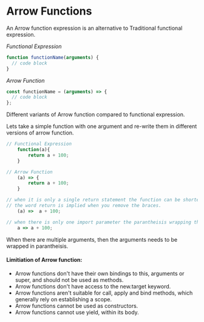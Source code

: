 # Arrow Functions

An Arrow function expression is an alternative to Traditional functional expression.

_Functional Expression_

```javascript
function functionName(arguments) {
  // code block
}
```

_Arrow Function_

```javascript
const functionName = (arguments) => {
  // code block
};
```

Different variants of Arrow function compared to functional expression.

Lets take a simple function with one argument and re-write them in different versions of arrow function.

```javascript
// Functional Expression
    function(a){
        return a + 100;
    }

// Arrow Function
    (a) => {
        return a + 100;
    }

// when it is only a single return statement the function can be shortened further
// the word return is implied when you remove the braces.
    (a) =>  a + 100;

// when there is only one import parameter the parantheisis wrapping the arguments can be removed
    a => a + 100;
```

When there are multiple arguments, then the arguments needs to be wrapped in parantheisis.

#### Limitiation of Arrow function:

- Arrow functions don't have their own bindings to this, arguments or super, and should not be used as methods.
- Arrow functions don't have access to the new.target keyword.
- Arrow functions aren't suitable for call, apply and bind methods, which generally rely on establishing a scope.
- Arrow functions cannot be used as constructors.
- Arrow functions cannot use yield, within its body.
